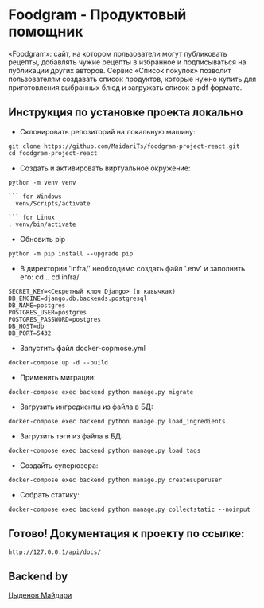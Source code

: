 # Foodgram - Продуктовый помощник

«Foodgram»: сайт, на котором пользователи могут публиковать рецепты, добавлять чужие рецепты в избранное и подписываться на публикации других авторов. Сервис «Список покупок» позволит пользователям создавать список продуктов, которые нужно купить для приготовления выбранных блюд и загружать список в pdf формате.

## Инструкция по установке проекта локально

* Склонировать репозиторий на локальную машину:
```
git clone https://github.com/MaidariTs/foodgram-project-react.git
cd foodgram-project-react
```

* Cоздать и активировать виртуальное окружение:

```
python -m venv venv

``` for Windows
. venv/Scripts/activate

``` for Linux
. venv/bin/activate
```

* Обновить pip
```
python -m pip install --upgrade pip
```

* В директории 'infra/' необходимо создать файл '.env' и заполнить его:
cd ..
cd infra/
```
SECRET_KEY=<Секретный ключ Django> (в кавычках)
DB_ENGINE=django.db.backends.postgresql
DB_NAME=postgres
POSTGRES_USER=postgres
POSTGRES_PASSWORD=postgres
DB_HOST=db
DB_PORT=5432
```

* Запустить файл docker-copmose.yml
```
docker-compose up -d --build
```
* Применить миграции:
```
docker-compose exec backend python manage.py migrate
```
* Загрузить ингредиенты из файла в БД:
```
docker-compose exec backend python manage.py load_ingredients
```
* Загрузить тэги из файла в БД:
```
docker-compose exec backend python manage.py load_tags
```
* Создайть суперюзера:
```
docker-compose exec backend python manage.py createsuperuser
```
* Собрать статику:
```
docker-compose exec backend python manage.py collectstatic --noinput
```

## Готово! Документация к проекту по ссылке:
```
http://127.0.0.1/api/docs/
```

## Backend by
[Цыденов Майдари](https://github.com/MaidariTs)
